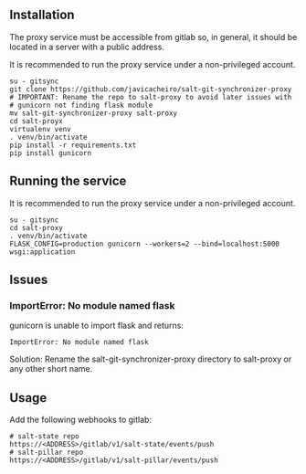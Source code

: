 Installation
------------

The proxy service must be accessible from gitlab so, in general,
it should be located in a server with a public address.

It is recommended to run the proxy service under a non-privileged account.

```
su - gitsync
git clone https://github.com/javicacheiro/salt-git-synchronizer-proxy
# IMPORTANT: Rename the repo to salt-proxy to avoid later issues with
# gunicorn not finding flask module
mv salt-git-synchronizer-proxy salt-proxy
cd salt-proyx
virtualenv venv
. venv/bin/activate
pip install -r requirements.txt
pip install gunicorn
```

Running the service
-------------------

It is recommended to run the proxy service under a non-privileged account.

```
su - gitsync
cd salt-proxy
. venv/bin/activate
FLASK_CONFIG=production gunicorn --workers=2 --bind=localhost:5000 wsgi:application
```

Issues
------
### ImportError: No module named flask
gunicorn is unable to import flask and returns:

    ImportError: No module named flask

Solution: Rename the salt-git-synchronizer-proxy directory to salt-proxy
or any other short name.

Usage
-----

Add the following webhooks to gitlab:

```
# salt-state repo
https://<ADDRESS>/gitlab/v1/salt-state/events/push 
# salt-pillar repo
https://<ADDRESS>/gitlab/v1/salt-pillar/events/push 
```
